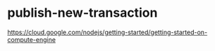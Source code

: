 # publish-new-transaction

https://cloud.google.com/nodejs/getting-started/getting-started-on-compute-engine
